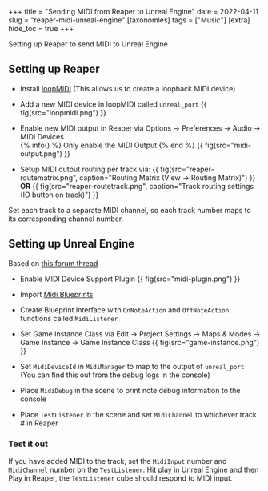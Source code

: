+++
title = "Sending MIDI from Reaper to Unreal Engine"
date = 2022-04-11
slug = "reaper-midi-unreal-engine"
[taxonomies]
tags = ["Music"]
[extra]
hide_toc = true
+++

Setting up Reaper to send MIDI to Unreal Engine

<!-- more -->

## Setting up Reaper

- Install [loopMIDI](https://www.tobias-erichsen.de/software/loopmidi.html) (This allows us to create a loopback MIDI device)

- Add a new MIDI device in loopMIDI called `unreal_port`
{{ fig(src="loopmidi.png") }}

- Enable new MIDI output in Reaper via Options -> Preferences -> Audio -> MIDI Devices  
{% info() %}
Only enable the MIDI Output
{% end %}
{{ fig(src="midi-output.png") }}

- Setup MIDI output routing per track via:
{{ fig(src="reaper-routematrix.png", caption="Routing Matrix (View -> Routing Matrix)") }}
**OR**
{{ fig(src="reaper-routetrack.png", caption="Track routing settings (IO button on track)") }}

Set each track to a separate MIDI channel, so each track number maps to its corresponding channel number.

## Setting up Unreal Engine

Based on [this forum thread](https://forums.unrealengine.com/t/setting-up-a-blueprint-midi-manager-with-4-14-version-of-midi-device-support-plugin/91606)

- Enable MIDI Device Support Plugin
{{ fig(src="midi-plugin.png") }}

- Import [Midi Blueprints](https://dev.epicgames.com/community/snippets/JKp/unreal-engine-midi-input)

- Create Blueprint Interface with `OnNoteAction` and `OffNoteAction` functions called `MidiListener`

- Set Game Instance Class via Edit -> Project Settings -> Maps & Modes -> Game Instance -> Game Instance Class
{{ fig(src="game-instance.png") }}

- Set `MidiDeviceId` in `MidiManager` to map to the output of `unreal_port` (You can find this out from the debug logs in the console)

- Place `MidiDebug` in the scene to print note debug information to the console

- Place `TestListener` in the scene and set `MidiChannel` to whichever track # in Reaper

### Test it out

If you have added MIDI to the track, set the `MidiInput` number and `MidiChannel` number on the `TestListener`. Hit play in Unreal Engine and then Play in Reaper, the `TestListener` cube should respond to MIDI input.
